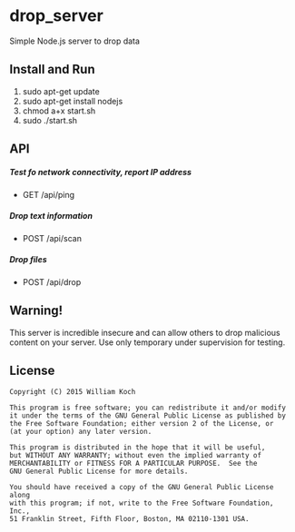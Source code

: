 # drop_server
Simple Node.js server to drop data

Install and Run
---------------
1. sudo apt-get update
2. sudo apt-get install nodejs
3. chmod a+x start.sh
4. sudo ./start.sh

API
---

##### Test fo network connectivity, report IP address
* GET /api/ping
##### Drop text information	
* POST /api/scan
##### Drop files
* POST /api/drop

Warning!
-------
This server is incredible insecure and can allow others to drop malicious content on your server. Use only temporary under supervision for testing.


License
-------

    Copyright (C) 2015 William Koch

    This program is free software; you can redistribute it and/or modify
    it under the terms of the GNU General Public License as published by
    the Free Software Foundation; either version 2 of the License, or
    (at your option) any later version.

    This program is distributed in the hope that it will be useful,
    but WITHOUT ANY WARRANTY; without even the implied warranty of
    MERCHANTABILITY or FITNESS FOR A PARTICULAR PURPOSE.  See the
    GNU General Public License for more details.

    You should have received a copy of the GNU General Public License along
    with this program; if not, write to the Free Software Foundation, Inc.,
    51 Franklin Street, Fifth Floor, Boston, MA 02110-1301 USA.
